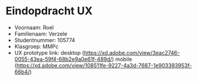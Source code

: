 # Eindopdracht UX

- Voornaam: Roel
- Familienaam: Verzele
- Studentnummer: 105774
- Klasgroep: MMPc
- UX prototype link: desktop (https://xd.adobe.com/view/3eac2746-0055-43ea-59f4-68b2e9a0e61f-489d/)
                     mobile (https://xd.adobe.com/view/108511fe-9227-4a3d-7687-1e903393953f-66b4/)
